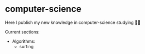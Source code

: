 # computer-science

Here I publish my new knowledge in computer-science studying 👨‍🎓

Current sections:
 - Algorithms:
    - sorting
